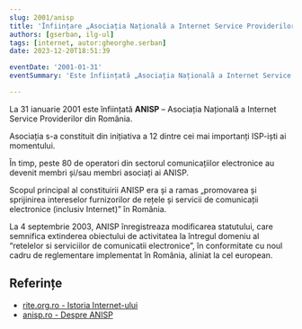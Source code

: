 ```yaml
---
slug: 2001/anisp
title: 'Înființare „Asociația Națională a Internet Service Providerilor din România”'
authors: [gserban, ilg-ul]
tags: [internet, autor:gheorghe.serban]
date: 2023-12-20T18:51:39

eventDate: '2001-01-31'
eventSummary: 'Este înființată „Asociația Națională a Internet Service Providerilor” (ANISP)'

---
```


La 31 ianuarie 2001 este înființată **ANISP** – Asociația Națională
a Internet Service Providerilor din România.

<!-- truncate -->

Asociația s-a constituit din inițiativa a 12 dintre cei mai importanți
ISP-iști ai momentului.

În timp, peste 80 de operatori din sectorul comunicațiilor electronice
au devenit membri și/sau membri asociați ai ANISP.

Scopul principal al constituirii ANISP era și a ramas „promovarea
și sprijinirea intereselor furnizorilor de rețele și servicii de
comunicații electronice (inclusiv Internet)” în România.

La 4 septembrie 2003, ANISP înregistreaza modificarea statutului,
care semnifica extinderea obiectului de activitatea la întregul
domeniu al “retelelor si serviciilor de comunicatii electronice”,
în conformitate cu noul cadru de reglementare implementat în România,
aliniat la cel european.

## Referințe

- [rite.org.ro - Istoria Internet-ului](https://rite.org.ro/istoria-internetului/)
- [anisp.ro - Despre ANISP](https://www.anisp.ro/despre/)
